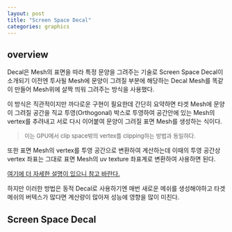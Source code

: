 ```yaml
---
layout: post
title: "Screen Space Decal"
categories: graphics
---
```


## overview

Decal은 Mesh의 표면을 따라 특정 문양을 그려주는 기술로 Screen Space Decal이 소개되기 이전엔 투사될 Mesh에 문양이 그려질 부분에 해당하는 Decal Mesh를 똑같이 만들어 Mesh위에 살짝 띄워 그려주는 방식을 사용했다. 

<!-- begin_excerpt -->
이 방식은 직관적이지만 까다로운 구현이 필요한데 간단히 요약하면 타겟 Mesh에 문양이 그려질 공간을 직교 투영(Orthogonal) 박스로 투영하여 공간안에 있는 Mesh의 vertex를 추려내고 서로 다시 이어붙여 문양이 그려질 표면 Mesh를 생성하는 식이다.
<!-- end_excerpt -->
> <font size="2"> 
> 이는 GPU에서 clip space밖의 vertex를 clipping하는 방법과 동일하다.
> </font>

또한 표면 Mesh의 vertex를 투영 공간으로 변환하여 계산하는데 이때의 투영 공간상 vertex 좌표는 그대로 표면 Mesh의 uv texture 좌표계로 변환하여 사용하면 된다.

[여기에 더 자세한 설명이 있으니 참고 바란다.](http://blog.wolfire.com/2009/06/how-to-project-decals/)


하지만 이러한 방법은 동적 Decal로 사용하기엔 매번 새로운 메쉬를 생성해야하고 타겟 메쉬의 버텍스가 많다면 계산량이 많아져 성능에 영향을 많이 미친다.

## Screen Space Decal
